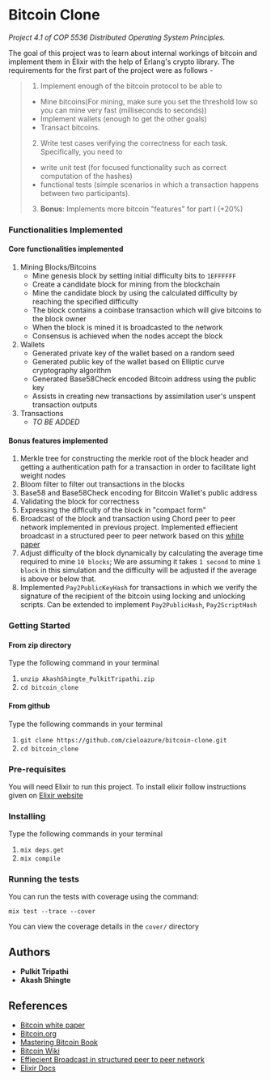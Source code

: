 # Bitcoin Clone

*Project 4.1 of COP 5536 Distributed Operating System Principles.*

The goal of this project was to learn about internal workings of bitcoin and implement them in Elixir with the help of Erlang's crypto library. The requirements for the first part of the project were as follows - 
> 1. Implement enough of the bitcoin protocol to be able to 
>* Mine bitcoins(For mining, make sure you set the threshold low so you can mine very fast (milliseconds to seconds))
>* Implement wallets (enough to get the other goals)
>* Transact bitcoins. 
> 2. Write test cases verifying the correctness for each task. Specifically, you need to 
>* write unit test (for focused functionality such as correct computation of the hashes)
>* functional tests (simple scenarios in which a transaction happens between two participants).
> 3. **Bonus**: Implements more bitcoin "features" for part I (+20%)

### Functionalities Implemented

#### Core functionalities implemented
1. Mining Blocks/Bitcoins
    - Mine genesis block by setting initial difficulty bits to `1EFFFFFF`
    - Create a candidate block for mining from the blockchain
    - Mine the candidate block by using the calculated difficulty by reaching the specified difficulty
    - The block contains a coinbase transaction which will give bitcoins to the block owner
    - When the block is mined it is broadcasted to the network
    - Consensus is achieved when the nodes accept the block 
2. Wallets
    - Generated private key of the wallet based on a random seed
    - Generated public key of the wallet based on Elliptic curve cryptography
      algorithm
    - Generated Base58Check encoded Bitcoin address using the public key
    - Assists in creating new transactions by assimilation user's unspent
      transaction outputs
3. Transactions
    - *TO BE ADDED*

#### Bonus features implemented
1. Merkle tree for constructing the merkle root of the block header and getting a authentication path for a transaction in order to facilitate light weight nodes
2. Bloom filter to filter out transactions in the blocks
3. Base58 and Base58Check encoding for Bitcoin Wallet's public address
4. Validating the block for correctness
5. Expressing the difficulty of the block in "compact form"
6. Broadcast of the block and transaction using Chord peer to peer network implemented in previous project. Implemented effiecient broadcast in a structured peer to peer network based on this [white paper](http://www-kiv.zcu.cz/~ledvina/DHT/paper3.pdf)
7. Adjust difficulty of the block dynamically by calculating the average time required to mine `10 blocks`; We are assuming it takes `1 second` to mine `1 block` in this simulation and the difficulty will be adjusted if the average is above or below that.
8. Implemented `Pay2PublicKeyHash` for  transactions in which we verify the
   signature of the recipient of the bitcoin using locking and unlocking  
   scripts. Can be extended to implement `Pay2PublicHash`, `Pay2ScriptHash`


### Getting Started
#### From zip directory
Type the following command in your terminal
1. `unzip AkashShingte_PulkitTripathi.zip`
2. `cd bitcoin_clone`

#### From github
Type the following commands in your terminal
1. `git clone https://github.com/cieloazure/bitcoin-clone.git`
2. `cd bitcoin_clone`

### Pre-requisites

You will need Elixir to run this project. 
To install elixir follow instructions given on [Elixir website](https://elixir-lang.org/install.html)

### Installing
Type the following commands in your terminal
1. `mix deps.get`
2. `mix compile`

### Running the tests
You can run the tests with coverage using the command: 

`mix test --trace --cover`

You can view the coverage details in the `cover/` directory 

## Authors

* **Pulkit Tripathi**
* **Akash Shingte**

## References

* [Bitcoin white paper](https://bitcoin.org/bitcoin.pdf)
* [Bitcoin.org](https://bitcoin.org/en/)
* [Mastering Bitcoin Book](https://www.docdroid.net/ELs0cbB/mastering-bitcoin.pdf)
* [Bitcoin Wiki](https://en.bitcoin.it/wiki/Main_Page)
* [Effiecient Broadcast in structured peer to peer network](http://www-kiv.zcu.cz/~ledvina/DHT/paper3.pdf)
* [Elixir Docs](https://hexdocs.pm/elixir/Kernel.html)

